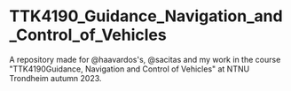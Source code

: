 # TTK4190_Guidance_Navigation_and_Control_of_Vehicles
A repository made for @haavardos's, @sacitas and my work in the course "TTK4190Guidance, Navigation and Control of Vehicles" at NTNU Trondheim autumn 2023.
